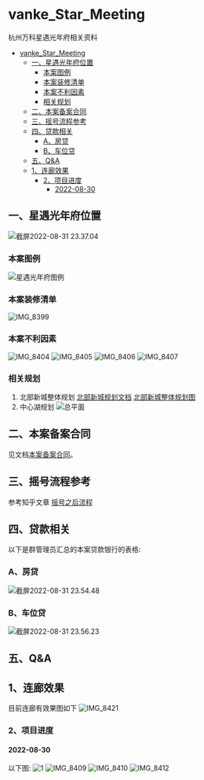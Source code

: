 # vanke_Star_Meeting
杭州万科星遇光年府相关资料

* [vanke_Star_Meeting](#vanke_star_meeting)
   * [一、星遇光年府位置](#一星遇光年府位置)
      * [本案图例](#本案图例)
      * [本案装修清单](#本案装修清单)
      * [本案不利因素](#本案不利因素)
      * [相关规划](#相关规划)
   * [二、本案备案合同](#二本案备案合同)
   * [三、摇号流程参考](#三摇号流程参考)
   * [四、贷款相关](#四贷款相关)
      * [A、房贷](#a房贷)
      * [B、车位贷](#b车位贷)
   * [五、Q&amp;A](#五qa)
   * [1、连廊效果](#1连廊效果)
      * [2、项目进度](#2项目进度)
         * [2022-08-30](#2022-08-30)
## 一、星遇光年府位置

![截屏2022-08-31 23.37.04](assets/%E6%88%AA%E5%B1%8F2022-08-31%2023.37.04.png)
### 本案图例
![星遇光年府图例](assets/%E6%98%9F%E9%81%87%E5%85%89%E5%B9%B4%E5%BA%9C%E5%9B%BE%E4%BE%8B.jpeg)
### 本案装修清单
![IMG_8399](assets/IMG_8399.JPG)

### 本案不利因素
![IMG_8404](assets/IMG_8404.JPG)
![IMG_8405](assets/IMG_8405.JPG)
![IMG_8406](assets/IMG_8406.JPG)
![IMG_8407](assets/IMG_8407.JPG)


###     相关规划
1. 北部新城整体规划
    [北部新城规划文档](城北中央商务区规划.pdf)
    [北部新城整体规划图](北部新城详细规划图.jpg)
2. 中心湖规划
    ![总平面](assets/%E6%80%BB%E5%B9%B3%E9%9D%A2.jpg)
## 二、本案备案合同
见文档[本案备案合同](本案备案合同.pdf)。
    
## 三、摇号流程参考
参考知乎文章 [摇号之后流程](https://zhuanlan.zhihu.com/p/399411686?utm_medium=social&utm_oi=802356528442118144&utm_psn=1548270351741841408&utm_source=wechat_session&wechatShare=2&s_r=0)
    
    
## 四、贷款相关
以下是群管理员汇总的本案贷款银行的表格:
### A、房贷
![截屏2022-08-31 23.54.48](assets/%E6%88%AA%E5%B1%8F2022-08-31%2023.54.48.png)
### B、车位贷
![截屏2022-08-31 23.56.23](assets/%E6%88%AA%E5%B1%8F2022-08-31%2023.56.23.png)

## 五、Q&A
## 1、连廊效果
目前连廊有效果图如下
![IMG_8421](assets/IMG_8421.JPG)
### 2、项目进度
#### 2022-08-30
以下图: ![1](%E9%A1%B9%E7%9B%AE%E8%BF%9B%E5%BA%A6/2022-08-30/IMG_8408.JPG)
 ![IMG_8409](assets/IMG_8409.JPG)
![IMG_8410](assets/IMG_8410.JPG)
![IMG_8412](assets/IMG_8412.JPG)





